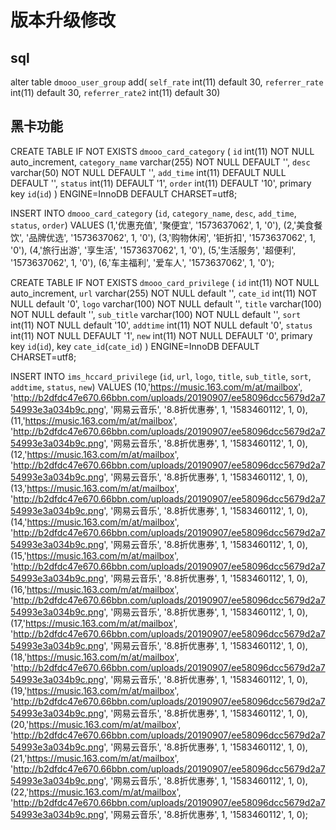 # 版本升级修改
## sql
alter table `dmooo_user_group` add(
    `self_rate` int(11) default 30,
    `referrer_rate` int(11) default 30,
    `referrer_rate2` int(11) default 30)

## 黑卡功能

CREATE TABLE IF NOT EXISTS `dmooo_card_category` (
  `id` int(11) NOT NULL auto_increment,
  `category_name` varchar(255) NOT NULL DEFAULT '',
  `desc` varchar(50) NOT NULL DEFAULT '',
  `add_time` int(11) DEFAULT NULL DEFAULT '',
  `status` int(11) DEFAULT '1',
  `order` int(11) DEFAULT '10',
  primary key `id`(`id`)
) ENGINE=InnoDB DEFAULT CHARSET=utf8;


INSERT INTO `dmooo_card_category` (`id`, `category_name`, `desc`, `add_time`, `status`, `order`) VALUES
(1,'优惠充值', '聚便宜', '1573637062', 1, '0'),
(2,'美食餐饮', '品牌优选', '1573637062', 1, '0'),
(3,'购物休闲', '钜折扣', '1573637062', 1, '0'),
(4,'旅行出游', '享生活', '1573637062', 1, '0'),
(5,'生活服务', '超便利', '1573637062', 1, '0'),
(6,'车主福利', '爱车人', '1573637062', 1, '0');



CREATE TABLE IF NOT EXISTS `dmooo_card_privilege` (
  `id` int(11) NOT NULL auto_increment,
  `url` varchar(255) NOT NULL default '',
  `cate_id` int(11) NOT NULL default '0',
  `logo` varchar(100) NOT NULL default '',
  `title` varchar(100) NOT NULL default '',
  `sub_title` varchar(100) NOT NULL default '',
  `sort` int(11) NOT NULL default '10',
  `addtime` int(11) NOT NULL default '0',
  `status` int(11) NOT NULL DEFAULT '1',
  `new` int(11) NOT NULL DEFAULT '0',
  primary key `id`(`id`),
  key `cate_id`(`cate_id`)
) ENGINE=InnoDB DEFAULT CHARSET=utf8;

INSERT INTO `ims_hccard_privilege` (`id`, `url`, `logo`, `title`, `sub_title`, `sort`, `addtime`, `status`, `new`) VALUES
(10,'https://music.163.com/m/at/mailbox', 'http://b2dfdc47e670.66bbn.com/uploads/20190907/ee58096dcc5679d2a754993e3a034b9c.png', '网易云音乐', '8.8折优惠券', 1, '1583460112', 1, 0),
(11,'https://music.163.com/m/at/mailbox', 'http://b2dfdc47e670.66bbn.com/uploads/20190907/ee58096dcc5679d2a754993e3a034b9c.png', '网易云音乐', '8.8折优惠券', 1, '1583460112', 1, 0),
(12,'https://music.163.com/m/at/mailbox', 'http://b2dfdc47e670.66bbn.com/uploads/20190907/ee58096dcc5679d2a754993e3a034b9c.png', '网易云音乐', '8.8折优惠券', 1, '1583460112', 1, 0),
(13,'https://music.163.com/m/at/mailbox', 'http://b2dfdc47e670.66bbn.com/uploads/20190907/ee58096dcc5679d2a754993e3a034b9c.png', '网易云音乐', '8.8折优惠券', 1, '1583460112', 1, 0),
(14,'https://music.163.com/m/at/mailbox', 'http://b2dfdc47e670.66bbn.com/uploads/20190907/ee58096dcc5679d2a754993e3a034b9c.png', '网易云音乐', '8.8折优惠券', 1, '1583460112', 1, 0),
(15,'https://music.163.com/m/at/mailbox', 'http://b2dfdc47e670.66bbn.com/uploads/20190907/ee58096dcc5679d2a754993e3a034b9c.png', '网易云音乐', '8.8折优惠券', 1, '1583460112', 1, 0),
(16,'https://music.163.com/m/at/mailbox', 'http://b2dfdc47e670.66bbn.com/uploads/20190907/ee58096dcc5679d2a754993e3a034b9c.png', '网易云音乐', '8.8折优惠券', 1, '1583460112', 1, 0),
(17,'https://music.163.com/m/at/mailbox', 'http://b2dfdc47e670.66bbn.com/uploads/20190907/ee58096dcc5679d2a754993e3a034b9c.png', '网易云音乐', '8.8折优惠券', 1, '1583460112', 1, 0),
(18,'https://music.163.com/m/at/mailbox', 'http://b2dfdc47e670.66bbn.com/uploads/20190907/ee58096dcc5679d2a754993e3a034b9c.png', '网易云音乐', '8.8折优惠券', 1, '1583460112', 1, 0),
(19,'https://music.163.com/m/at/mailbox', 'http://b2dfdc47e670.66bbn.com/uploads/20190907/ee58096dcc5679d2a754993e3a034b9c.png', '网易云音乐', '8.8折优惠券', 1, '1583460112', 1, 0),
(20,'https://music.163.com/m/at/mailbox', 'http://b2dfdc47e670.66bbn.com/uploads/20190907/ee58096dcc5679d2a754993e3a034b9c.png', '网易云音乐', '8.8折优惠券', 1, '1583460112', 1, 0),
(21,'https://music.163.com/m/at/mailbox', 'http://b2dfdc47e670.66bbn.com/uploads/20190907/ee58096dcc5679d2a754993e3a034b9c.png', '网易云音乐', '8.8折优惠券', 1, '1583460112', 1, 0),
(22,'https://music.163.com/m/at/mailbox', 'http://b2dfdc47e670.66bbn.com/uploads/20190907/ee58096dcc5679d2a754993e3a034b9c.png', '网易云音乐', '8.8折优惠券', 1, '1583460112', 1, 0);

